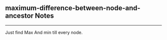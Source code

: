 <h2>maximum-difference-between-node-and-ancestor Notes</h2><hr>Just find Max And min till every node.